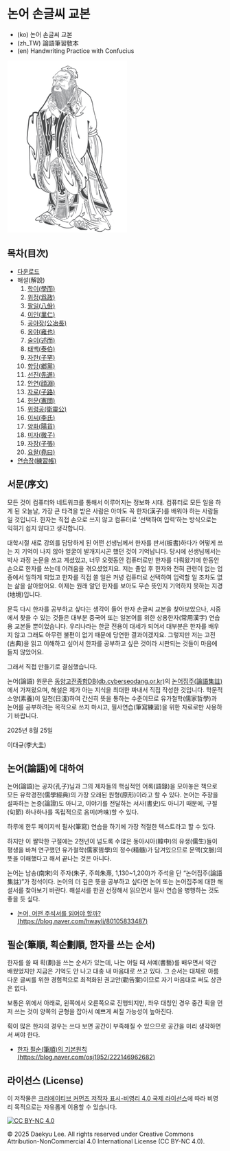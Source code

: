 # 논어 손글씨 교본

* (ko) 논어 손글씨 교본
* (zh_TW) 論語筆習敎本
* (en) Handwriting Practice with Confucius

![공자](images/confucius.png)

## 목차(目次)

* [다운로드](download/README.md)
* 해설(解說)
	1. [학이(學而)](commentary/01-xue-er.md)
	2. [위정(爲政)](commentary/02-wei-zheng.md)
	3. [팔일(八佾)](commentary/03-ba-yi.md)
	4. [이인(里仁)](commentary/04-li-ren.md)
	5. [공야장(公冶長)](commentary/05-gong-ye-chang.md)
	6. [옹야(雍也)](commentary/06-yong-ye.md)
	7. [술이(述而)](commentary/07-shu-er.md)
	8. [태백(泰伯)](commentary/08-tai-bo.md)
	9. [자한(子罕)](commentary/09-zi-han.md)
	10. [향당(鄕黨)](commentary/10-xiang-dang.md)
	11. [선진(先進)](commentary/11-xian-jin.md)
	12. [안연(顔淵)](commentary/12-yan-yuan.md)
	13. [자로(子路)](commentary/13-zi-lu.md)
	14. [헌문(憲問)](commentary/14-xian-wen.md)
	15. [위령공(衛靈公)](commentary/15-Wei-Ling-Gong.md)
	16. [이씨(李氏)](commentary/16-ji-shi.md)
	17. [양화(陽貨)](commentary/17-yang-huo.md)
	18. [미자(微子)](commentary/18-wei-zi.md)
	19. [자장(子張)](commentary/19-zi-zhang.md)
	20. [요왈(堯曰)](commentary/20-yao-yue.md)
* [연습장(練習帳)](commentary/99-practice.md)

## 서문(序文)

모든 것이 컴퓨터와 네트워크를 통해서 이루어지는 정보화 시대. 컴퓨터로 모든 일을 하게 된 오늘날, 가장 큰 타격을 받은 사람은 아마도 꼭 한자(漢子)를 배워야 하는 사람들일 것입니다. 한자는 직접 손으로 쓰지 않고 컴퓨터로 ‘선택하여 입력’하는 방식으로는 익히기 쉽지 않다고 생각합니다.

대학시절 새로 강의를 담당하게 된 어떤 선생님께서 한자를 판서(板書)하다가 어떻게 쓰는 지 기억이 나지 않아 얼굴이 발개지시곤 했던 것이 기억납니다. 당시에 선생님께서는 박사 과정 논문을 쓰고 계셨었고, 너무 오랫동안 컴퓨터로만 한자를 다뤄왔기에 한동안 손으로 한자를 쓰는데 어려움을 겪으셨었지요. 저는 졸업 후 한자와 전혀 관련이 없는 업종에서 일하게 되었고 한자를 직접 쓸 일은 커녕 컴퓨터로 선택하여 입력할 일 조차도 없는 삶을 살아왔어요. 이제는 원래 알던 한자를 보아도 무슨 뜻인지 기억하지 못하는 지경(地境)입니다.

문득 다시 한자를 공부하고 싶다는 생각이 들어 한자 손글씨 교본을 찾아보았으나, 시중에서 찾을 수 있는 것들은 대부분 중국어 또는 일본어를 위한 상용한자(常用漢字) 연습용 교본들 뿐이었습니다. 우리나라는 한글 전용이 대세가 되어서 대부분은 한자를 배우지 않고 그래도 아무런 불편이 없기 때문에 당연한 결과이겠지요. 그렇지만 저는 고전(古典)을 읽고 이해하고 싶어서 한자를 공부하고 싶은 것이라 시판되는 것들이 마음에 들지 않았어요.

그래서 직접 만들기로 결심했습니다.

논어(論語) 원문은 [동양고전종합DB(db.cyberseodang.or.kr)](https://db.cyberseodang.or.kr/)의 [논어집주(論語集註)](https://db.cyberseodang.or.kr/front/alphaList/BookMain.do?tab=tab1_01&bnCode=jti_1h0301&titleId=C2)에서 가져왔으며, 해설은 제가 아는 지식을 최대한 짜내서 직접 작성한 것입니다. 학문적 소양(素養)이 일천(日淺)하여 간신히 뜻을 통하는 수준이므로 유가철학(儒家哲學)과 논어를 공부하려는 목적으로 쓰지 마시고, 필사연습(筆寫練習)을 위한 자료로만 사용하기 바랍니다.

2025년 8월 25일

이대규(李大圭)

## 논어(論語)에 대하여

논어(論語)는 공자(孔子)님과 그의 제자들의 핵심적인 어록(語錄)을 모아놓은 책으로 모든 유학경전(儒學經典)의 가장 오래된 원형(原形)이라고 할 수 있다. 논어는 주장을 설파하는 논증(論證)도 아니고, 이야기를 전달하는 서사(書史)도 아니기 때문에, 구절(句節) 하나하나를 독립적으로 음미(吟味)할 수 있다.

하루에 한두 페이지씩 필사(筆寫) 연습을 하기에 가장 적절한 텍스트라고 할 수 있다.

하지만 이 짤막한 구절에는 2천년이 넘도록 수많은 동아시아(韓中)의 유생(儒生)들이 평생을 바쳐 연구했던 유가철학(儒家哲學)의 정수(精髓)가 담겨있으므로 문맥(文脈)의 뜻을 이해했다고 해서 끝나는 것은 아니다.

논어는 남송(南宋)의 주자(朱子, 주희朱熹, 1,130~1,200)가 주석을 단 “논어집주(論語集註)”가 정석이다. 논어의 더 깊은 뜻을 공부하고 싶다면 논어 또는 논어집주에 대한 해설서를 찾아보기 바란다. 해설서를 한권 선정해서 읽으면서 필사 연습을 병행하는 것도 좋을 듯 싶다.

* [논어, 어떤 주석서를 읽어야 할까? (https://blog.naver.com/hwayli/80105833487)](https://blog.naver.com/hwayli/80105833487)

## 필순(筆順, 획순劃順, 한자를 쓰는 순서)

한자를 쓸 때 획(劃)을 쓰는 순서가 있는데, 나는 어릴 때 서예(書藝)를 배우면서 약간 배웠었지만 지금은 기억도 안 나고 대충 내 마음대로 쓰고 있다. 그 순서는 대체로 아름다운 글씨를 위한 경험적으로 최적화된 권고안(勸告案)이므로 자기 마음대로 써도 상관은 없다.

보통은 위에서 아래로, 왼쪽에서 오른쪽으로 진행되지만, 좌우 대칭인 경우 중간 획을 먼저 쓰는 것이 양쪽의 균형을 잡아서 예쁘게 써질 가능성이 높아진다.

획이 많은 한자의 경우는 쓰다 보면 공간이 부족해질 수 있으므로 공간을 미리 생각하면서 써야 한다.

* [한자 필순(筆順)의 기본원칙 (https://blog.naver.com/osj1952/222146962682)](https://blog.naver.com/osj1952/222146962682)

## 라이선스 (License)

이 저작물은 [크리에이티브 커먼즈 저작자 표시-비영리 4.0 국제 라이선스](http://creativecommons.org/licenses/by-nc/4.0/)에 따라 비영리 목적으로는 자유롭게 이용할 수 있습니다.

[![CC BY-NC 4.0](https://mirrors.creativecommons.org/presskit/buttons/88x31/png/by-nc.png)](http://creativecommons.org/licenses/by-nc/4.0/)

© 2025 Daekyu Lee. All rights reserved under Creative Commons Attribution-NonCommercial 4.0 International License (CC BY-NC 4.0).
